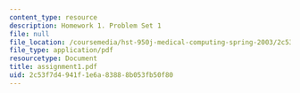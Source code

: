 ```yaml
---
content_type: resource
description: Homework 1. Problem Set 1
file: null
file_location: /coursemedia/hst-950j-medical-computing-spring-2003/2c53f7d4941f1e6a83888b053fb50f80_assignment1.pdf
file_type: application/pdf
resourcetype: Document
title: assignment1.pdf
uid: 2c53f7d4-941f-1e6a-8388-8b053fb50f80
---
```

